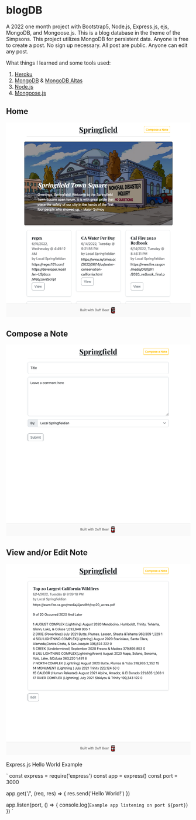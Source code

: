 # blogDB

A 2022 one month project with Bootstrap5, Node.js, Express.js, ejs, MongoDB, and Mongoose.js. This is a blog database in the theme of the Simpsons. This project utilizes MongoDB for persistent data. Anyone is free to create a post. No sign up necessary. All post are public. Anyone can edit any post.

What things I learned and some tools used:
1) [Heroku](https://www.heroku.com)
2) [MongoDB](https://www.mongodb.com) & [MongoDB Altas](https://www.mongodb.com/atlas)
3) [Node.js](https://nodejs.org)
4) [Mongoose.js](https://mongoosejs.com/docs/guide.html)

## Home
![Home Page](img-home.png)

## Compose a Note
![Compose a Note](img-compose.png)

## View and/or Edit Note
![View/Edit Note](img-viewedit.png)


Express.js Hello World Example

` const express = require('express')
const app = express()
const port = 3000

app.get('/', (req, res) => {
  res.send('Hello World!')
})

app.listen(port, () => {
  console.log(`Example app listening on port ${port}`)
}) `
